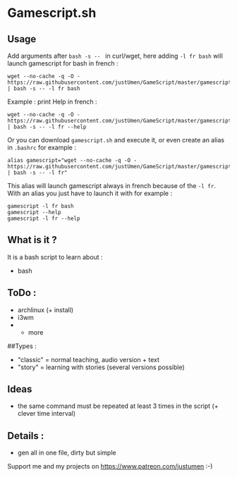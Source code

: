 # Gamescript.sh

## Usage

Add arguments after `bash -s -- ` in curl/wget, here adding `-l fr bash` will launch gamescript for bash in french :

    wget --no-cache -q -O - https://raw.githubusercontent.com/justUmen/GameScript/master/gamescript.sh | bash -s -- -l fr bash

Example : print Help in french :

    wget --no-cache -q -O - https://raw.githubusercontent.com/justUmen/GameScript/master/gamescript.sh | bash -s -- -l fr --help

Or you can download `gamescript.sh` and execute it, or even create an alias in `.bashrc` for example :

    alias gamescript="wget --no-cache -q -O - https://raw.githubusercontent.com/justUmen/GameScript/master/gamescript.sh | bash -s -- -l fr"

This alias will launch gamescript always in french because of the `-l fr`.
With an alias you just have to launch it with for example :

    gamescript -l fr bash
    gamescript --help
    gamescript -l fr --help


## What is it ?

It is a bash script to learn about :

* bash

## ToDo :

* archlinux (+ install)
* i3wm
* + more

##Types :

* "classic" = normal teaching, audio version + text
* "story" = learning with stories (several versions possible)

## Ideas

* the same command must be repeated at least 3 times in the script (+ clever time interval)

## Details :

* gen all in one file, dirty but simple

Support me and my projects on https://www.patreon.com/justumen :-)
